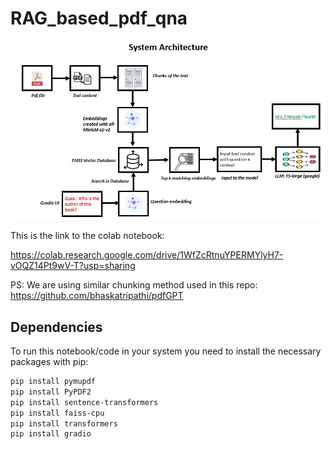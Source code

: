 # RAG_based_pdf_qna


![Alt text](https://github.com/priyanksonis/RAG_based_pdf_qna/blob/main/architecture.JPG)

This is the link to the colab notebook:

https://colab.research.google.com/drive/1WfZcRtnuYPERMYlyH7-vOQZ14Pt9wV-T?usp=sharing

PS: We are using similar chunking method used in this repo: https://github.com/bhaskatripathi/pdfGPT

## Dependencies

To run this notebook/code in your system you need to install the necessary packages with pip:

```bash
pip install pymupdf
pip install PyPDF2
pip install sentence-transformers
pip install faiss-cpu
pip install transformers
pip install gradio

 
